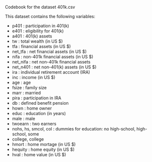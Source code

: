 Codebook for the dataset 401k.csv

This dataset contains the following variables:

- p401 : participation in 401(k)
- e401 : eligibility for 401(k)
- a401 : 401(k) assets
- tw : total wealth (in US $)
- tfa : financial assets (in US $)
- net_tfa : net financial assets (in US $)
- nifa : non-401k financial assets (in US $)
- net_nifa : net non-401k financial assets
- net_n401 : net non-401(k) assets (in US $)
- ira : individual retirement account (IRA)
- inc : income (in US $)
- age : age
- fsize : family size
- marr : married
- pira : participation in IRA
- db : defined benefit pension
- hown : home owner
- educ : education (in years)
- male : male
- twoearn : two earners
- nohs, hs, smcol, col : dummies for education: no high-school, high-school, some
- college, college
- hmort : home mortage (in US $)
- hequity : home equity (in US $)
- hval : home value (in US $)